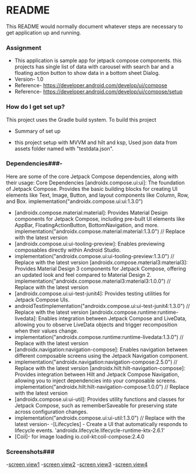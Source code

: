# README #

This README would normally document whatever steps are necessary to get application up and running.

### Assignment ###

* This application is sample app for jetpack compose components. this projects has
single list of data with carousel with search bar and a floating action button to show data in a bottom sheet Dialog.
* Version- 1.0
* Reference- https://developer.android.com/develop/ui/compose
* Reference- https://developer.android.com/develop/ui/compose/setup


### How do I get set up? ###
This project uses the Gradle build system. To build this project
* Summary of set up
- this project setup with MVVM and hilt and ksp, Used json data from assets folder named with "testdata.json".

### Dependencies###-

Here are some of the core Jetpack Compose dependencies, along with their usage:
Core Dependencies
[androidx.compose.ui:ui]: The foundation of Jetpack Compose. Provides the basic building blocks for creating UI elements like Text, Image, Button, and layout components like Column, Row, and Box.
implementation("androidx.compose.ui:ui:1.3.0")
- [androidx.compose.material:material]: Provides Material Design components for Jetpack Compose, including pre-built UI elements like AppBar, FloatingActionButton, BottomNavigation, and more.
  implementation("androidx.compose.material:material:1.3.0") // Replace with the latest version
 - [androidx.compose.ui:ui-tooling-preview]: Enables previewing composables directly within Android Studio.
- implementation("androidx.compose.ui:ui-tooling-preview:1.3.0") // Replace with the latest version
  [androidx.compose.material3:material3]: Provides Material Design 3 components for Jetpack Compose, offering an updated look and feel compared to Material Design 2.
  implementation("androidx.compose.material3:material3:1.0.0") // Replace with the latest version
- [androidx.compose.ui:ui-test-junit4]: Provides testing utilities for Jetpack Compose UIs.
- androidTestImplementation("androidx.compose.ui:ui-test-junit4:1.3.0") // Replace with the latest version
  [androidx.compose.runtime:runtime-livedata]: Enables integration between Jetpack Compose and LiveData, allowing you to observe LiveData objects and trigger recomposition when their values change.
- implementation("androidx.compose.runtime:runtime-livedata:1.3.0") // Replace with the latest version
- [androidx.navigation:navigation-compose]: Enables navigation between different composable screens using the Jetpack Navigation component.
- implementation("androidx.navigation:navigation-compose:2.5.0") // Replace with the latest version
  [androidx.hilt:hilt-navigation-compose]: Provides integration between Hilt and Jetpack Compose Navigation, allowing you to inject dependencies into your composable screens.
  implementation("androidx.hilt:hilt-navigation-compose:1.0.0") // Replace with the latest version
- [androidx.compose.ui:ui-util]: Provides utility functions and classes for Jetpack Compose, such as rememberSaveable for preserving state across configuration changes.
- implementation("androidx.compose.ui:ui-util:1.3.0") // Replace with the latest version- 
-[Lifecycles] - Create a UI that automatically responds to lifecycle events.
'androidx.lifecycle.lifecycle-runtime-ktx-2.6.1'
- [Coil]- for image loading
  io.coil-kt:coil-compose:2.4.0


### Screenshots###

-[screen view1](screenshots/screenview1.png "A list of Data")
-[screen view2](screenshots/screenview2.png "Collapsed View ")
-[screen view3](screenshots/screenview3.png "Filter Data")
-[screen view4](screenshots/screenview3.png "Bottom sheet dialogue")
